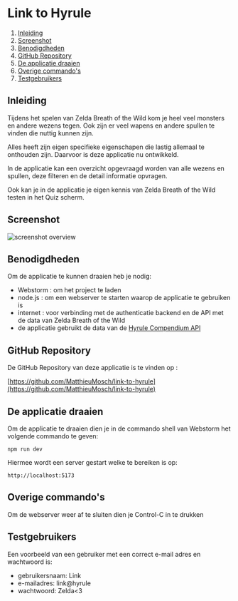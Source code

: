 # Link to Hyrule

1. [Inleiding](#inleiding)
2. [Screenshot](#screenshot)
3. [Benodigdheden](#benodigdheden)
4. [GitHub Repository](#github-repository)
5. [De applicatie draaien](#de-applicatie-draaien)
6. [Overige commando's](#overige-commandos)
7. [Testgebruikers](#testgebruikers)

## Inleiding

Tijdens het spelen van Zelda Breath of the Wild kom je heel veel monsters en andere wezens tegen.
Ook zijn er veel wapens en andere spullen te vinden die nuttig kunnen zijn.

Alles heeft zijn eigen specifieke eigenschapen die lastig allemaal te onthouden zijn.
Daarvoor is deze applicatie nu ontwikkeld.

In de applicatie kan een overzicht opgevraagd worden van alle wezens en spullen, deze filteren en de detail informatie opvragen.

Ook kan je in de applicatie je eigen kennis van Zelda Breath of the Wild testen in het Quiz scherm.

## Screenshot

![screenshot overview](src/assets/overview.png)

## Benodigdheden

Om de applicatie te kunnen draaien heb je nodig:
- Webstorm : om het project te laden
- node.js : om een webserver te starten waarop de applicatie te gebruiken is
- internet : voor verbinding met de authenticatie backend en de API met de data van Zelda Breath of the Wild
- de applicatie gebruikt de data van de [Hyrule Compendium API](https://gadhagod.github.io/Hyrule-Compendium-API/#/)

## GitHub Repository

De GitHub Repository van deze applicatie is te vinden op :

[https://github.com/MatthieuMosch/link-to-hyrule](https://github.com/MatthieuMosch/link-to-hyrule)

## De applicatie draaien

Om de applicatie te draaien dien je in de commando shell van Webstorm het volgende commando te geven:

    npm run dev

Hiermee wordt een server gestart welke te bereiken is op:

    http://localhost:5173


## Overige commando's

Om de webserver weer af te sluiten dien je Control-C in te drukken

## Testgebruikers

Een voorbeeld van een gebruiker met een correct e-mail adres en wachtwoord is:
- gebruikersnaam: Link
- e-mailadres: link@hyrule
- wachtwoord: Zelda<3

